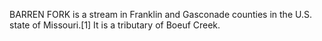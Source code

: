 BARREN FORK is a stream in Franklin and Gasconade counties in the U.S. state of Missouri.[1] It is a tributary of Boeuf Creek.
